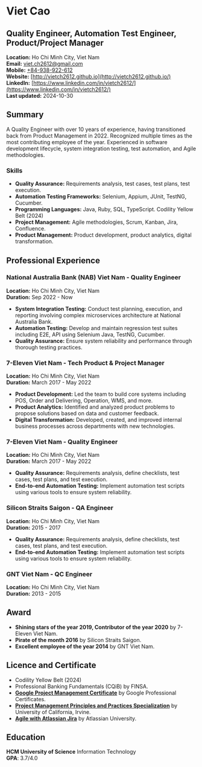 # Viet Cao

## Quality Engineer, Automation Test Engineer, Product/Project Manager

**Location:** Ho Chi Minh City, Viet Nam  
**Email:** [viet.ch2612@gmail.com](mailto:viet.ch2612@gmail.com)  
**Mobile:** [+84-938-922-612](tel:+84938922612)  
**Website:** [http://vietch2612.github.io](http://vietch2612.github.io/)  
**LinkedIn:** [https://www.linkedin.com/in/vietch2612/](https://www.linkedin.com/in/vietch2612/)  
**Last updated:** 2024-10-30

## Summary

A Quality Engineer with over 10 years of experience, having transitioned back from Product Management in 2022. Recognized multiple times as the most contributing employee of the year. Experienced in software development lifecycle, system integration testing, test automation, and Agile methodologies.

### Skills

- **Quality Assurance:** Requirements analysis, test cases, test plans, test execution.
- **Automation Testing Frameworks:** Selenium, Appium, JUnit, TestNG, Cucumber.
- **Programming Languages:** Java, Ruby, SQL, TypeScript. Codility Yellow Belt (2024)
- **Project Management:** Agile methodologies, Scrum, Kanban, Jira, Confluence.
- **Product Management:** Product development, product analytics, digital transformation.

## Professional Experience

### National Australia Bank (NAB) Viet Nam - Quality Engineer

**Location:** Ho Chi Minh City, Viet Nam  
**Duration:** Sep 2022 - Now

- **System Integration Testing:** Conduct test planning, execution, and reporting involving complex microservices architecture at National Australia Bank.
- **Automation Testing:** Develop and maintain regression test suites including E2E, API using Selenium Java, TestNG, Cucumber.
- **Quality Assurance:** Ensure system reliability and performance through thorough testing practices.

### 7-Eleven Viet Nam - Tech Product & Project Manager

**Location:** Ho Chi Minh City, Viet Nam  
**Duration:** March 2017 - May 2022

- **Product Development:** Led the team to build core systems including POS, Order and Delivering, Operation, WMS, and more.
- **Product Analytics:** Identified and analyzed product problems to propose solutions based on data and customer feedback.
- **Digital Transformation:** Developed, created, and improved internal business processes across departments with new technologies.

### 7-Eleven Viet Nam - Quality Engineer

**Location:** Ho Chi Minh City, Viet Nam  
**Duration:** March 2017 - May 2022

- **Quality Assurance:** Requirements analysis, define checklists, test cases, test plans, and test execution.
- **End-to-end Automation Testing:** Implement automation test scripts using various tools to ensure system reliability.

### Silicon Straits Saigon - QA Engineer

**Location:** Ho Chi Minh City, Viet Nam  
**Duration:** 2015 - 2017

- **Quality Assurance:** Requirements analysis, define checklists, test cases, test plans, and test execution.
- **End-to-end Automation Testing:** Implement automation test scripts using various tools to ensure system reliability.

### GNT Viet Nam - QC Engineer

**Location:** Ho Chi Minh City, Viet Nam  
**Duration:** 2013 - 2015

## Award

- **Shining stars of the year 2019, Contributor of the year 2020** by 7-Eleven Viet Nam.
- **Pirate of the month 2016** by Silicon Straits Saigon.
- **Excellent employee of the year 2014** by GNT Viet Nam.

## Licence and Certificate

- Codility Yellow Belt (2024)
- Professional Banking Fundamentals (CQiB) by FINSA.
- **[Google Project Management Certificate](https://www.coursera.org/account/accomplishments/specialization/certificate/HUB6LA4G4WHF)** by Google Professional Certificates.
- **[Project Management Principles and Practices Specialization](https://www.coursera.org/account/accomplishments/specialization/certificate/T7KQFGHZX4J2)** by University of California, Irvine.
- **[Agile with Atlassian Jira](https://www.coursera.org/account/accomplishments/certificate/K3PXCZCWU8FV)** by Atlassian University.

## Education

**HCM University of Science** Information Technology  
**GPA**: 3.7/4.0
